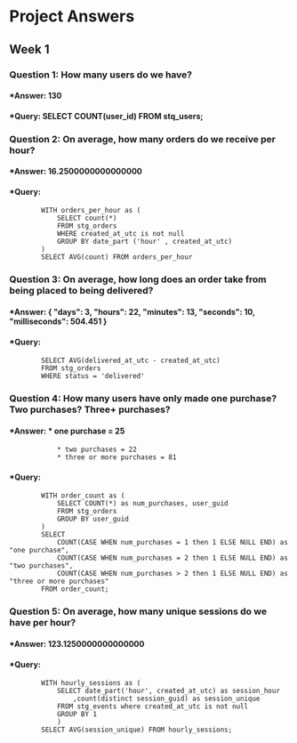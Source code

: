 # Project Answers

## Week 1 

### Question 1: How many users do we have?
#### *Answer: 130
#### *Query: SELECT COUNT(user_id) FROM stq_users;

### Question 2: On average, how many orders do we receive per hour?
#### *Answer: 16.2500000000000000
#### *Query: 
            WITH orders_per_hour as (
                SELECT count(*) 
                FROM stg_orders 
                WHERE created_at_utc is not null 
                GROUP BY date_part ('hour' , created_at_utc)
            )
            SELECT AVG(count) FROM orders_per_hour

### Question 3: On average, how long does an order take from being placed to being delivered?
#### *Answer: { "days": 3, "hours": 22, "minutes": 13, "seconds": 10, "milliseconds": 504.451 }
#### *Query: 
            SELECT AVG(delivered_at_utc - created_at_utc)
            FROM stg_orders
            WHERE status = 'delivered' 
### Question 4: How many users have only made one purchase? Two purchases? Three+ purchases?
#### *Answer:  * one purchase = 25 
                * two purchases = 22 
                * three or more purchases = 81
#### *Query: 
            WITH order_count as (   
                SELECT COUNT(*) as num_purchases, user_guid 
                FROM stg_orders 
                GROUP BY user_guid
            )
            SELECT 
                COUNT(CASE WHEN num_purchases = 1 then 1 ELSE NULL END) as "one purchase",
			    COUNT(CASE WHEN num_purchases = 2 then 1 ELSE NULL END) as "two purchases",
			    COUNT(CASE WHEN num_purchases > 2 then 1 ELSE NULL END) as "three or more purchases"
            FROM order_count;

### Question 5: On average, how many unique sessions do we have per hour?
#### *Answer: 123.1250000000000000
#### *Query: 
            WITH hourly_sessions as (
                SELECT date_part('hour', created_at_utc) as session_hour
                    ,count(distinct session_guid) as session_unique 
                FROM stg_events where created_at_utc is not null 
                GROUP BY 1
                )
            SELECT AVG(session_unique) FROM hourly_sessions;